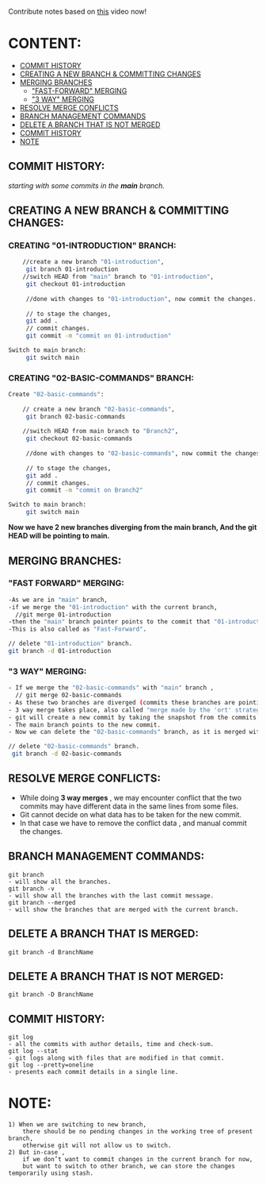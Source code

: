 Contribute notes based on [this](https://www.youtube.com/watch?v=jp_fOkie4gs&list=PL2kSRH_DmWVajYgFoP-HVKK5VKkzFYyzp&index=4) video now!

# CONTENT:
- [COMMIT HISTORY](#commit-history) 
- [CREATING A NEW BRANCH & COMMITTING CHANGES](#CREATING-A-NEW-BRANCH-&-COMMITTING-CHANGES)
- [MERGING BRANCHES](#MERGING-BRANCHES)
  - ["FAST-FORWARD" MERGING]("FAST-FORWARD"-MERGING)
  - ["3 WAY" MERGING]("3-WAY"-MERGING)
- [RESOLVE MERGE CONFLICTS](#RESOLVE-MERGE-CONFLICTS)
- [BRANCH MANAGEMENT COMMANDS](#BRANCH-MANAGEMENT-COMMANDS)
- [DELETE A BRANCH THAT IS NOT MERGED](#DELETE-A-BRANCH-THAT-IS-NOT-MERGED)
- [COMMIT HISTORY](#COMMIT-HISTORY)
- [NOTE](#NOTE)
## COMMIT HISTORY:
*starting with some commits in the **main** branch.* 
## CREATING A NEW BRANCH & COMMITTING CHANGES:
### CREATING "01-INTRODUCTION" BRANCH:
```sh
	//create a new branch "01-introduction",
	 git branch 01-introduction
	//switch HEAD from "main" branch to "01-introduction",
	 git checkout 01-introduction
	
	 //done with changes to "01-introduction", now commit the changes.
	 
	 // to stage the changes,
	 git add .
	 // commit changes.
	 git commit -m "commit on 01-introduction"
```
```sh
Switch to main branch:
	 git switch main
```

### CREATING "02-BASIC-COMMANDS" BRANCH:
```sh
Create "02-basic-commands":
	 
	// create a new branch "02-basic-commands",
	 git branch 02-basic-commands
	 
	//switch HEAD from main branch to "Branch2",
	 git checkout 02-basic-commands
	
	 //done with changes to "02-basic-commands", now commit the changes.
	 
	 // to stage the changes,
	 git add .
	 // commit changes.
	 git commit -m "commit on Branch2"
```

```sh
Switch to main branch:
	 git switch main
```

**Now we have 2 new branches diverging from the main branch, 
And the git HEAD will be pointing to main.** 

## MERGING BRANCHES:
### "FAST FORWARD" MERGING:
```sh
-As we are in "main" branch,
-if we merge the "01-introduction" with the current branch,
  //git merge 01-introduction
-then the "main" branch pointer points to the commit that "01-introduction" branch is pointing to.
-This is also called as "Fast-Forward".

// delete "01-introduction" branch.
git branch -d 01-introduction
```
### "3 WAY" MERGING:
```sh
- If we merge the "02-basic-commands" with "main" branch , 
  // git merge 02-basic-commands
- As these two branches are diverged (commits these branches are pointing are not direct ancestors) ,
- 3 way merge takes place, also called "merge made by the 'ort' strategy",
- git will create a new commit by taking the snapshot from the commits of two branches.
- The main branch points to the new commit.
- Now we can delete the "02-basic-commands" branch, as it is merged with the "main" branch.

// delete "02-basic-commands" branch.
 git branch -d 02-basic-commands
```


## RESOLVE MERGE CONFLICTS:
- While doing **3 way merges** , we may encounter conflict that the two commits may have different data in the same lines from some files.
- Git cannot decide on what data has to be taken for the new commit.
- In that case we have to remove the conflict data , and manual commit the changes.

## BRANCH MANAGEMENT COMMANDS:
    git branch 
    - will show all the branches.
    git branch -v
    - will show all the branches with the last commit message.
    git branch --merged 
    - will show the branches that are merged with the current branch.


## DELETE A BRANCH THAT IS MERGED:
	git branch -d BranchName
## DELETE A BRANCH THAT IS NOT MERGED:
    git branch -D BranchName
    
## COMMIT HISTORY:
    
    git log  
    - all the commits with author details, time and check-sum.
    git log --stat  
    - git logs along with files that are modified in that commit.
    git log --pretty=oneline  
    - presents each commit details in a single line.

# NOTE: 
	1) When we are switching to new branch,
	    there should be no pending changes in the working tree of present branch, 
	    otherwise git will not allow us to switch.
    2) But in-case , 
        if we don’t want to commit changes in the current branch for now, 
        but want to switch to other branch, we can store the changes temporarily using stash.


